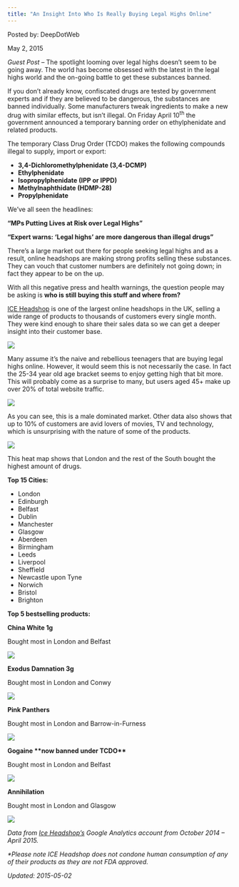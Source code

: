 ```yaml
---
title: "An Insight Into Who Is Really Buying Legal Highs Online"
---
```


Posted by: DeepDotWeb 

<span>May 2, 2015</span>
    

<p><em>Guest Post</em> &#8211; The spotlight looming over legal highs doesn’t seem to be going away. The world has become obsessed with the latest in the legal highs world and the on-going battle to get these substances banned.</p>
<p>If you don’t already know, confiscated drugs are tested by government experts and if they are believed to be dangerous, the substances are banned individually. Some manufacturers tweak ingredients to make a new drug with similar effects, but isn’t illegal. On Friday April 10<sup>th</sup> the government announced a temporary banning order on ethylphenidate and related products.</p>
<p>The temporary Class Drug Order (TCDO) makes the following compounds illegal to supply, import or export:</p>
<ul>
<li><strong>3,4-Dichloromethylphenidate (3,4-DCMP)</strong></li>
<li><strong>Ethylphenidate</strong></li>
<li><strong>Isopropylphenidate (IPP or IPPD)</strong></li>
<li><strong>Methylnaphthidate (HDMP-28)</strong></li>
<li><strong>Propylphenidate </strong></li>
</ul>
<p>We’ve all seen the headlines:</p>
<p><strong>“MPs Putting Lives at Risk over Legal Highs”</strong></p>
<p><strong>“Expert warns: ‘Legal highs’ are more dangerous than illegal drugs”</strong></p>
<p>There’s a large market out there for people seeking legal highs and as a result, online headshops are making strong profits selling these substances. They can vouch that customer numbers are definitely not going down; in fact they appear to be on the up.</p>
<p>With all this negative press and health warnings, the question people may be asking is <strong>who is still buying this stuff and where from? </strong></p>
<p><a href="http://www.iceheadshop.co.uk/">ICE Headshop</a> is one of the largest online headshops in the UK, selling a wide range of products to thousands of customers every single month. They were kind enough to share their sales data so we can get a deeper insight into their customer base.</p>

<img src="https://gir.pub/deepdotweb/imgs/2015/05/1.png">

<p>Many assume it’s the naive and rebellious teenagers that are buying legal highs online. However, it would seem this is not necessarily the case. In fact the 25-34 year old age bracket seems to enjoy getting high that bit more. This will probably come as a surprise to many, but users aged 45+ make up over 20% of total website traffic.</p>

<img src="https://gir.pub/deepdotweb/imgs/2015/05/2.png">

<p>As you can see, this is a male dominated market. Other data also shows that up to 10% of customers are avid lovers of movies, TV and technology, which is unsurprising with the nature of some of the products.</p>

<img src="https://gir.pub/deepdotweb/imgs/2015/05/3.png">

<p>This heat map shows that London and the rest of the South bought the highest amount of drugs.</p>
<p><strong>Top 15 Cities:</strong></p>
<ul>
<li>London</li>
<li>Edinburgh</li>
<li>Belfast</li>
<li>Dublin</li>
<li>Manchester</li>
<li>Glasgow</li>
<li>Aberdeen</li>
<li>Birmingham</li>
<li>Leeds</li>
<li>Liverpool</li>
<li>Sheffield</li>
<li>Newcastle upon Tyne</li>
<li>Norwich</li>
<li>Bristol</li>
<li>Brighton</li>
</ul>
<p><strong>Top 5 bestselling products:</strong></p>
<p><strong>China White 1g </strong></p>
<p>Bought most in London and Belfast</p>

<img src="https://gir.pub/deepdotweb/imgs/2015/05/4.jpg">

<p><strong>Exodus Damnation 3g </strong></p>
<p>Bought most in London and Conwy</p>

<img src="https://gir.pub/deepdotweb/imgs/2015/05/5.jpg">

<p><strong>Pink Panthers </strong></p>
<p>Bought most in London and Barrow-in-Furness</p>

<img src="https://gir.pub/deepdotweb/imgs/2015/05/6.jpg">

<p><strong>Gogaine **now banned under TCDO**</strong></p>
<p>Bought most in London and Belfast</p>

<img src="https://gir.pub/deepdotweb/imgs/2015/05/7.png">

<p><strong>Annihilation </strong></p>
<p>Bought most in London and Glasgow</p>
<p><em>

<img src="https://gir.pub/deepdotweb/imgs/2015/05/8.jpg">

<p>Data from <a href="http://www.iceheadshop.co.uk/">Ice Headshop’s</a> Google Analytics account from October 2014 – April 2015.</p>
<p>*Please note ICE Headshop does not condone human consumption of any of their products as they are not FDA approved.</p>

Updated: 2015-05-02

